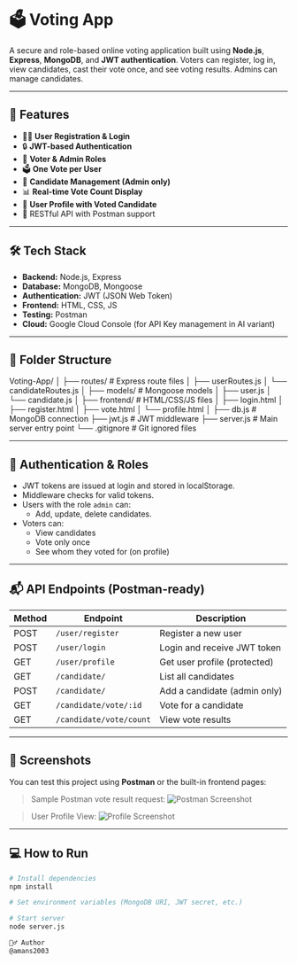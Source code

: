 # 🗳️ Voting App

A secure and role-based online voting application built using **Node.js**, **Express**, **MongoDB**, and **JWT authentication**. Voters can register, log in, view candidates, cast their vote once, and see voting results. Admins can manage candidates.

---

## 🚀 Features

- 🧑‍💼 **User Registration & Login**
- 🔒 **JWT-based Authentication**
- 👤 **Voter & Admin Roles**
- 🗳️ **One Vote per User**
- 🧾 **Candidate Management (Admin only)**
- 📊 **Real-time Vote Count Display**
- 🧠 **User Profile with Voted Candidate**
- 🔧 RESTful API with Postman support

---

## 🛠️ Tech Stack

- **Backend:** Node.js, Express
- **Database:** MongoDB, Mongoose
- **Authentication:** JWT (JSON Web Token)
- **Frontend:** HTML, CSS, JS
- **Testing:** Postman
- **Cloud:** Google Cloud Console (for API Key management in AI variant)

---

## 📂 Folder Structure

Voting-App/
│
├── routes/ # Express route files
│ ├── userRoutes.js
│ └── candidateRoutes.js
│
├── models/ # Mongoose models
│ ├── user.js
│ └── candidate.js
│
├── frontend/ # HTML/CSS/JS files
│ ├── login.html
│ ├── register.html
│ ├── vote.html
│ └── profile.html
│
├── db.js # MongoDB connection
├── jwt.js # JWT middleware
├── server.js # Main server entry point
└── .gitignore # Git ignored files


---

## 🔐 Authentication & Roles

- JWT tokens are issued at login and stored in localStorage.
- Middleware checks for valid tokens.
- Users with the role `admin` can:
  - Add, update, delete candidates.
- Voters can:
  - View candidates
  - Vote only once
  - See whom they voted for (on profile)

---

## 📬 API Endpoints (Postman-ready)

| Method | Endpoint                 | Description                    |
|--------|--------------------------|--------------------------------|
| POST   | `/user/register`         | Register a new user            |
| POST   | `/user/login`            | Login and receive JWT token    |
| GET    | `/user/profile`          | Get user profile (protected)   |
| GET    | `/candidate/`            | List all candidates            |
| POST   | `/candidate/`            | Add a candidate (admin only)   |
| GET    | `/candidate/vote/:id`    | Vote for a candidate           |
| GET    | `/candidate/vote/count`  | View vote results              |

---

## 📸 Screenshots

You can test this project using **Postman** or the built-in frontend pages:

> Sample Postman vote result request:
![Postman Screenshot](./screenshots/postman-vote.png)

> User Profile View:
![Profile Screenshot](./screenshots/profile.png)

---

## 💻 How to Run

```bash
# Install dependencies
npm install

# Set environment variables (MongoDB URI, JWT secret, etc.)

# Start server
node server.js

🙋‍♂️ Author
@amans2003

